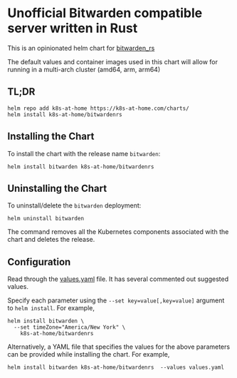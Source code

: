 # Unofficial Bitwarden compatible server written in Rust

This is an opinionated helm chart for [bitwarden_rs](https://github.com/dani-garcia/bitwarden_rs) 

The default values and container images used in this chart will allow for running in a multi-arch cluster (amd64, arm, arm64)

## TL;DR

```console
helm repo add k8s-at-home https://k8s-at-home.com/charts/
helm install k8s-at-home/bitwardenrs
```

## Installing the Chart

To install the chart with the release name `bitwarden`:

```console
helm install bitwarden k8s-at-home/bitwardenrs
```

## Uninstalling the Chart

To uninstall/delete the `bitwarden` deployment:

```console
helm uninstall bitwarden
```

The command removes all the Kubernetes components associated with the chart and deletes the release.

## Configuration

Read through the [values.yaml](https://github.com/k8s-at-home/charts/blob/master/charts/bitwardenrs/values.yaml) file. It has several commented out suggested values.

Specify each parameter using the `--set key=value[,key=value]` argument to `helm install`. For example,

```console
helm install bitwarden \
  --set timeZone="America/New York" \
    k8s-at-home/bitwardenrs
```

Alternatively, a YAML file that specifies the values for the above parameters can be provided while installing the chart. For example,

```console
helm install bitwarden k8s-at-home/bitwardenrs  --values values.yaml 
```
